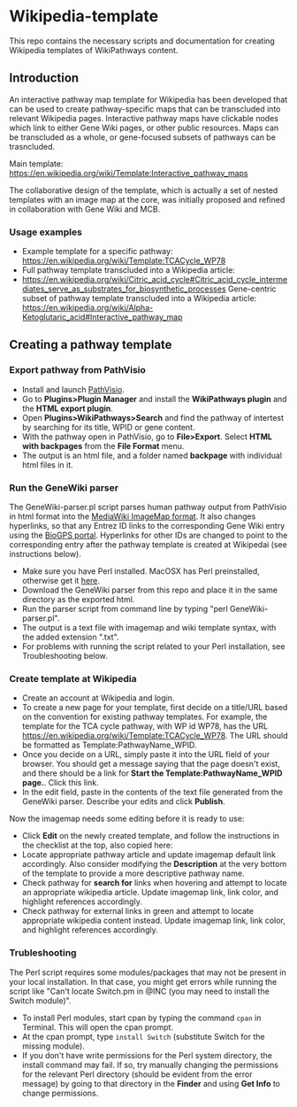 # Wikipedia-template
This repo contains the necessary scripts and documentation for creating Wikipedia templates of WikiPathways content.

## Introduction
An interactive pathway map template for Wikipedia has been developed that can be used to create pathway-specific maps that can be transcluded into relevant Wikipedia pages. Interactive pathway maps have clickable nodes which link to either Gene Wiki pages, or other public resources. Maps can be transcluded as a whole, or gene-focused subsets of pathways can be trasncluded. 

Main template: https://en.wikipedia.org/wiki/Template:Interactive_pathway_maps

The collaborative design of the template, which is actually a set of nested templates with an image map at the core, was initially proposed and refined in collaboration with Gene Wiki and MCB. 

### Usage examples
* Example template for a specific pathway: https://en.wikipedia.org/wiki/Template:TCACycle_WP78
* Full pathway template transcluded into a Wikipedia article: 
* https://en.wikipedia.org/wiki/Citric_acid_cycle#Citric_acid_cycle_intermediates_serve_as_substrates_for_biosynthetic_processes
Gene-centric subset of pathway template transcluded into a Wikipedia article: https://en.wikipedia.org/wiki/Alpha-Ketoglutaric_acid#Interactive_pathway_map

## Creating a pathway template

### Export pathway from PathVisio
* Install and launch [PathVisio](https://pathvisio.github.io/downloads).
* Go to **Plugins>Plugin Manager** and install the **WikiPathways plugin** and the **HTML export plugin**. 
* Open **Plugins>WikiPathways>Search** and find the pathway of intertest by searching for its title, WPID or gene content.
* With the pathway open in PathVisio, go to **File>Export**. Select **HTML with backpages** from the **File Format** menu. 
* The output is an html file, and a folder named **backpage** with individual html files in it. 

### Run the GeneWiki parser

The GeneWiki-parser.pl script parses human pathway output from PathVisio in html format into the [MediaWiki ImageMap format](http://www.mediawiki.org/wiki/Extension:ImageMap). It also changes hyperlinks, so that any Entrez ID links to the corresponding Gene Wiki entry using the [BioGPS portal](http://plugins.biogps.org/cgi-bin/wp.cgi?id=). Hyperlinks for other IDs are changed to point to the corresponding entry after the pathway template is created at Wikipedai (see instructions below). 

* Make sure you have Perl installed. MacOSX has Perl preinstalled, otherwise get it [here](https://www.perl.org/get.html). 
* Download the GeneWiki parser from this repo and place it in the same directory as the exported html.
* Run the parser script from command line by typing "perl GeneWiki-parser.pl".
* The output is a text file with imagemap and wiki template syntax, with the added extension ".txt".
* For problems with running the script related to your Perl installation, see Troubleshooting below.

### Create template at Wikipedia

* Create an account at Wikipedia and login. 
* To create a new page for your template, first decide on a title/URL based on the convention for existing pathway templates. For example, the template for the TCA cycle pathway, with WP id WP78, has the URL https://en.wikipedia.org/wiki/Template:TCACycle_WP78. 
The URL should be formatted as Template:PathwayName_WPID.
* Once you decide on a URL, simply paste it into the URL field of your browser. You should get a message saying that the page doesn't exist, and there should be a link for **Start the Template:PathwayName_WPID page.**. Click this link.
* In the edit field, paste in the contents of the text file generated from the GeneWiki parser. Describe your edits and click **Publish**.

Now the imagemap needs some editing before it is ready to use: 
* Click **Edit** on the newly created template, and follow the instructions in the checklist at the top, also copied here: 
* Locate appropriate pathway article and update imagemap default link accordingly. Also consider modifying the **Description** at the very bottom of the template to provide a more descriptive pathway name.
* Check pathway for **search for** links when hovering and attempt to locate an appropriate wikipedia article. Update imagemap link, link color, and highlight references accordingly. 
* Check pathway for external links in green and attempt to locate appropriate wikipedia content instead. Update imagemap link, link color, and highlight references accordingly.

### Trubleshooting

The Perl script requires some modules/packages that may not be present in your local installation. In that case, you might get errors while running the script like "Can't locate Switch.pm in @INC (you may need to install the Switch module)". 
* To install Perl modules, start cpan by typing the command `cpan` in Terminal. This will open the cpan prompt.
* At the cpan prompt, type `install Switch` (substitute Switch for the missing module).
* If you don't have write permissions for the Perl system directory, the install command may fail. If so, try manually changing the permissions for the relevant Perl directory (should be evident from the error message) by going to that directory in the **Finder** and using **Get Info** to change permissions.

